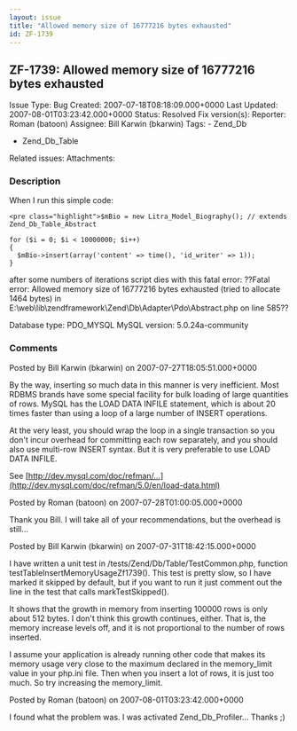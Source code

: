 ```yaml
---
layout: issue
title: "Allowed memory size of 16777216 bytes exhausted"
id: ZF-1739
---
```


ZF-1739: Allowed memory size of 16777216 bytes exhausted
--------------------------------------------------------

 Issue Type: Bug Created: 2007-07-18T08:18:09.000+0000 Last Updated: 2007-08-01T03:23:42.000+0000 Status: Resolved Fix version(s): 
 Reporter:  Roman (batoon)  Assignee:  Bill Karwin (bkarwin)  Tags: - Zend\_Db
- Zend\_Db\_Table
 
 Related issues: 
 Attachments: 
### Description

When I run this simple code:

 
    <pre class="highlight">$mBio = new Litra_Model_Biography(); // extends Zend_Db_Table_Abstract
    
    for ($i = 0; $i < 10000000; $i++) 
    {
      $mBio->insert(array('content' => time(), 'id_writer' => 1));
    }

after some numbers of iterations script dies with this fatal error: ??Fatal error: Allowed memory size of 16777216 bytes exhausted (tried to allocate 1464 bytes) in E:\\web\\lib\\zendframework\\Zend\\Db\\Adapter\\Pdo\\Abstract.php on line 585??

Database type: PDO\_MYSQL MySQL version: 5.0.24a-community

 

 

### Comments

Posted by Bill Karwin (bkarwin) on 2007-07-27T18:05:51.000+0000

By the way, inserting so much data in this manner is very inefficient. Most RDBMS brands have some special facility for bulk loading of large quantities of rows. MySQL has the LOAD DATA INFILE statement, which is about 20 times faster than using a loop of a large number of INSERT operations.

At the very least, you should wrap the loop in a single transaction so you don't incur overhead for committing each row separately, and you should also use multi-row INSERT syntax. But it is very preferable to use LOAD DATA INFILE.

See [http://dev.mysql.com/doc/refman/…](http://dev.mysql.com/doc/refman/5.0/en/load-data.html)

 

 

Posted by Roman (batoon) on 2007-07-28T01:00:05.000+0000

Thank you Bill. I will take all of your recommendations, but the overhead is still...

 

 

Posted by Bill Karwin (bkarwin) on 2007-07-31T18:42:15.000+0000

I have written a unit test in /tests/Zend/Db/Table/TestCommon.php, function testTableInsertMemoryUsageZf1739(). This test is pretty slow, so I have marked it skipped by default, but if you want to run it just comment out the line in the test that calls markTestSkipped().

It shows that the growth in memory from inserting 100000 rows is only about 512 bytes. I don't think this growth continues, either. That is, the memory increase levels off, and it is not proportional to the number of rows inserted.

I assume your application is already running other code that makes its memory usage very close to the maximum declared in the memory\_limit value in your php.ini file. Then when you insert a lot of rows, it is just too much. So try increasing the memory\_limit.

 

 

Posted by Roman (batoon) on 2007-08-01T03:23:42.000+0000

I found what the problem was. I was activated Zend\_Db\_Profiler... Thanks ;)

 

 